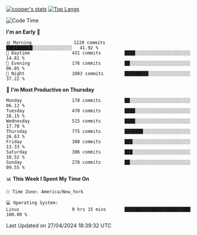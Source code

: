 [![cooper's stats](https://github-readme-stats-l2ak-km2n59e3j-coopjzs-projects.vercel.app/api?username=coopjz&count_private=true)](https://github.com/coopjz/github-readme-stats)
[![Top Langs](https://github-readme-stats-l2ak-km2n59e3j-coopjzs-projects.vercel.app/api/top-langs/?username=coopjz&count_private=true&langs_count=8&layout=compact&&hide=C)](https://github.com/coopjz/github-readme-stats)
<!--START_SECTION:waka-->
![Code Time](http://img.shields.io/badge/Code%20Time-36%20hrs%2016%20mins-blue)

**I'm an Early 🐤** 

```text
🌞 Morning                1220 commits        ██████████░░░░░░░░░░░░░░░   41.92 % 
🌆 Daytime                431 commits         ████░░░░░░░░░░░░░░░░░░░░░   14.81 % 
🌃 Evening                176 commits         ██░░░░░░░░░░░░░░░░░░░░░░░   06.05 % 
🌙 Night                  1083 commits        █████████░░░░░░░░░░░░░░░░   37.22 % 
```
📅 **I'm Most Productive on Thursday** 

```text
Monday                   178 commits         ██░░░░░░░░░░░░░░░░░░░░░░░   06.12 % 
Tuesday                  470 commits         ████░░░░░░░░░░░░░░░░░░░░░   16.15 % 
Wednesday                515 commits         ████░░░░░░░░░░░░░░░░░░░░░   17.70 % 
Thursday                 775 commits         ███████░░░░░░░░░░░░░░░░░░   26.63 % 
Friday                   388 commits         ███░░░░░░░░░░░░░░░░░░░░░░   13.33 % 
Saturday                 306 commits         ███░░░░░░░░░░░░░░░░░░░░░░   10.52 % 
Sunday                   278 commits         ██░░░░░░░░░░░░░░░░░░░░░░░   09.55 % 
```


📊 **This Week I Spent My Time On** 

```text
🕑︎ Time Zone: America/New_York

💻 Operating System: 
Linux                    9 hrs 15 mins       █████████████████████████   100.00 % 
```


 Last Updated on 27/04/2024 18:39:32 UTC
<!--END_SECTION:waka-->
